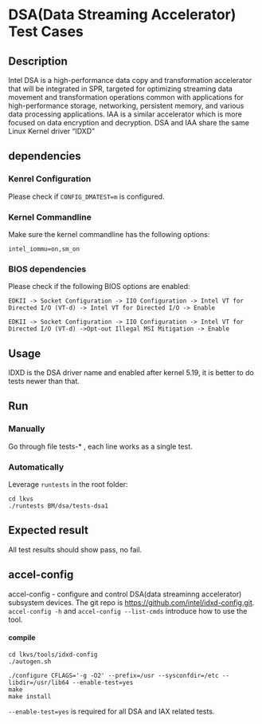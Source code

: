 # DSA(Data Streaming Accelerator) Test Cases

## Description
Intel DSA is a high-performance data copy and transformation accelerator that
will be integrated in SPR, targeted for optimizing streaming data movement and
transformation operations common with applications for high-performance storage,
networking, persistent memory, and various data processing applications. IAA is
a similar accelerator which is more focused on data encryption and decryption.
DSA and IAA share the same Linux Kernel driver “IDXD”

## dependencies
### Kenrel Configuration
Please check if `CONFIG_DMATEST=m` is configured.

### Kernel Commandline
Make sure the kernel commandline has the following options:
```
intel_iommu=on,sm_on
```

### BIOS dependencies
Please check if the following BIOS options are enabled:
```
EDKII -> Socket Configuration -> IIO Configuration -> Intel VT for Directed I/O (VT-d) -> Intel VT for Directed I/O -> Enable

EDKII -> Socket Configuration -> IIO Configuration -> Intel VT for Directed I/O (VT-d) ->Opt-out Illegal MSI Mitigation -> Enable
```

## Usage
IDXD is the DSA driver name and enabled after kernel 5.19, it is better to do tests
newer than that.

## Run
### Manually

Go through file tests-* , each line works as a single test.

### Automatically
Leverage `runtests` in the root folder:

```
cd lkvs
./runtests BM/dsa/tests-dsa1
```
## Expected result
All test results should show pass, no fail.

## accel-config
accel-config - configure and control DSA(data streaminng accelerator) subsystem
devices. The git repo is https://github.com/intel/idxd-config.git. 
`accel-config -h` and `accel-config --list-cmds` introduce how to use the tool.

#### compile
```
cd lkvs/tools/idxd-config
./autogen.sh

./configure CFLAGS='-g -O2' --prefix=/usr --sysconfdir=/etc --libdir=/usr/lib64 --enable-test=yes
make
make install
```

`--enable-test=yes` is required for all DSA and IAX related tests.
